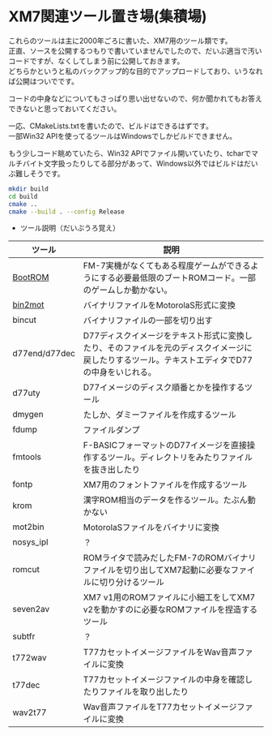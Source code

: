 # XM7関連ツール置き場(集積場)  

これらのツールは主に2000年ごろに書いた、XM7用のツール類です。  
正直、ソースを公開するつもりで書いていませんでしたので、だいぶ適当で汚いコードですが、なくしてしまう前に公開しておきます。  
どちらかというと私のバックアップ的な目的でアップロードしており、いうなれば公開はついでです。  

コードの中身などについてもさっぱり思い出せないので、何か聞かれてもお答えできないと思っておいてください。  

一応、CMakeLists.txtを書いたので、ビルドはできるはずです。  
一部Win32 APIを使ってるツールはWindowsでしかビルドできません。  

もう少しコード眺めていたら、Win32 APIでファイル開いていたり、tcharでマルチバイト文字扱ったりしてる部分があって、Windows以外ではビルドはだいぶ難しそうです。  

```sh
mkdir build
cd build
cmake ..
cmake --build . --config Release
```

- ツール説明（だいぶうろ覚え）  

|ツール|説明|
|----|----|
|[BootROM](./BootROM/)|FM-7実機がなくてもある程度ゲームができるようにする必要最低限のブートROMコード。一部のゲームしか動かない。|
|[bin2mot](./bin2mot/)|バイナリファイルをMotorolaS形式に変換|
|bincut|バイナリファイルの一部を切り出す|
|d77end/d77dec|D77ディスクイメージをテキスト形式に変換したり、そのファイルを元のディスクイメージに戻したりするツール。テキストエディタでD77の中身をいじれる。|
|d77uty|D77イメージのディスク順番とかを操作するツール|
|dmygen|たしか、ダミーファイルを作成するツール|
|fdump|ファイルダンプ|
|fmtools|F-BASICフォーマットのD77イメージを直接操作するツール。ディレクトリをみたりファイルを抜き出したり|
|fontp|XM7用のフォントファイルを作成するツール|
|krom|漢字ROM相当のデータを作るツール。たぶん動かない|
|mot2bin|MotorolaSファイルをバイナリに変換|
|nosys_ipl| ？ |
|romcut|ROMライタで読みだしたFM-7のROMバイナリファイルを切り出してXM7起動に必要なファイルに切り分けるツール|
|seven2av|XM7 v1用のROMファイルに小細工をしてXM7 v2を動かすのに必要なROMファイルを捏造するツール|
|subtfr| ？ |
|t772wav|T77カセットイメージファイルをWav音声ファイルに変換|
|t77dec|T77カセットイメージファイルの中身を確認したりファイルを取り出したり|
|wav2t77|Wav音声ファイルをT77カセットイメージファイルに変換|
